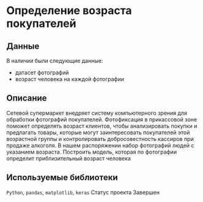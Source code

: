 # Определение возраста покупателей

## Данные

В наличии были следующие данные:

- датасет фотографий
- возраст человека на каждой фотографии

## Описание

Сетевой супермаркет внедряет систему компьютерного зрения для обработки фотографий покупателей. Фотофиксация в прикассовой зоне поможет определять возраст клиентов, чтобы анализировать покупки и предлагать товары, которые могут заинтересовать покупателей этой возрастной группы и контролировать добросовестность кассиров при продаже алкоголя. В нашем распоряжении набор фотографий людей с указанием возраста. Построить модель, которая по фотографии определит приблизительный возраст человека

## Используемые библиотеки

`Python`, `pandas`, `matplotlib`, `keras`
Cтатус проекта Завершен